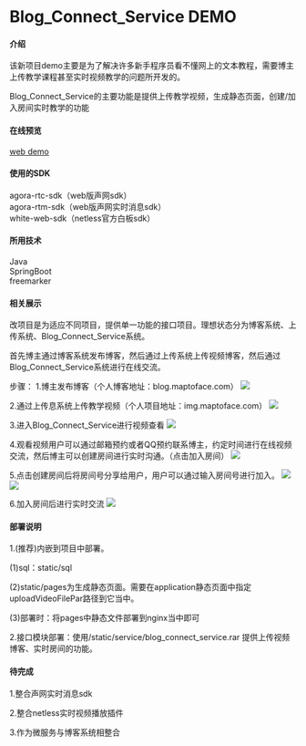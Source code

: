 # Blog_Connect_Service DEMO

#### 介绍
该新项目demo主要是为了解决许多新手程序员看不懂网上的文本教程，需要博主上传教学课程甚至实时视频教学的问题所开发的。

Blog_Connect_Service的主要功能是提供上传教学视频，生成静态页面，创建/加入房间实时教学的功能

#### 在线预览
<a href="https://bvblog.maptoface.com/699560023210065920/single-video.html">web demo</a>

#### 使用的SDK
agora-rtc-sdk（web版声网sdk）<br>
agora-rtm-sdk（web版声网实时消息sdk）<br>
white-web-sdk（netless官方白板sdk）<br>

#### 所用技术
Java <br>
SpringBoot<br>
freemarker<br>

#### 相关展示
改项目是为适应不同项目，提供单一功能的接口项目。理想状态分为博客系统、上传系统、Blog_Connect_Service系统。<br>

首先博主通过博客系统发布博客，然后通过上传系统上传视频博客，然后通过Blog_Connect_Service系统进行在线交流。

步骤：
1.博主发布博客（个人博客地址：blog.maptoface.com）
<img src="https://img-blog.csdnimg.cn/20200414101644245.png?x-oss-process=image/watermark,type_ZmFuZ3poZW5naGVpdGk,shadow_10,text_aHR0cHM6Ly9ibG9nLmNzZG4ubmV0L3FxXzMxMjkzNTc1,size_16,color_FFFFFF,t_70">

2.通过上传息系统上传教学视频（个人项目地址：img.maptoface.com）
<img src="https://img-blog.csdnimg.cn/20200414101842287.png?x-oss-process=image/watermark,type_ZmFuZ3poZW5naGVpdGk,shadow_10,text_aHR0cHM6Ly9ibG9nLmNzZG4ubmV0L3FxXzMxMjkzNTc1,size_16,color_FFFFFF,t_70">

3.进入Blog_Connect_Service进行视频查看
<img src="https://img-blog.csdnimg.cn/20200414102450852.png?x-oss-process=image/watermark,type_ZmFuZ3poZW5naGVpdGk,shadow_10,text_aHR0cHM6Ly9ibG9nLmNzZG4ubmV0L3FxXzMxMjkzNTc1,size_16,color_FFFFFF,t_70">

4.观看视频用户可以通过邮箱预约或者QQ预约联系博主，约定时间进行在线视频交流，然后博主可以创建房间进行实时沟通。（点击加入房间）
<img src="https://img-blog.csdnimg.cn/20200414102750714.png?x-oss-process=image/watermark,type_ZmFuZ3poZW5naGVpdGk,shadow_10,text_aHR0cHM6Ly9ibG9nLmNzZG4ubmV0L3FxXzMxMjkzNTc1,size_16,color_FFFFFF,t_70">

5.点击创建房间后将房间号分享给用户，用户可以通过输入房间号进行加入。
<img src="https://img-blog.csdnimg.cn/20200414102945153.png?x-oss-process=image/watermark,type_ZmFuZ3poZW5naGVpdGk,shadow_10,text_aHR0cHM6Ly9ibG9nLmNzZG4ubmV0L3FxXzMxMjkzNTc1,size_16,color_FFFFFF,t_70">
<img src="https://img-blog.csdnimg.cn/20200414103052734.png?x-oss-process=image/watermark,type_ZmFuZ3poZW5naGVpdGk,shadow_10,text_aHR0cHM6Ly9ibG9nLmNzZG4ubmV0L3FxXzMxMjkzNTc1,size_16,color_FFFFFF,t_70">

6.加入房间后进行实时交流
<img src="https://img-blog.csdnimg.cn/20200414141917732.png?x-oss-process=image/watermark,type_ZmFuZ3poZW5naGVpdGk,shadow_10,text_aHR0cHM6Ly9ibG9nLmNzZG4ubmV0L3FxXzMxMjkzNTc1,size_16,color_FFFFFF,t_70">

#### 部署说明
1.(推荐)内嵌到项目中部署。

(1)sql：static/sql

(2)static/pages为生成静态页面。需要在application静态页面中指定uploadVideoFilePar路径到它当中。

(3)部署时：将pages中静态文件部署到nginx当中即可

2.接口模块部署：使用/static/service/blog_connect_service.rar
提供上传视频博客、实时房间的功能。



#### 待完成

1.整合声网实时消息sdk

2.整合netless实时视频播放插件

3.作为微服务与博客系统相整合
